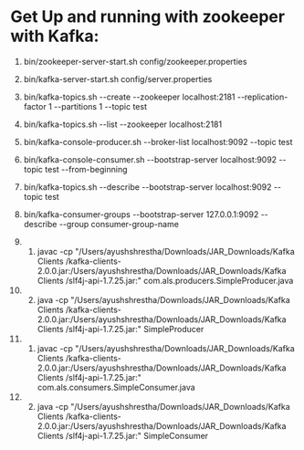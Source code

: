 # Get Up and running with zookeeper with Kafka:
1. bin/zookeeper-server-start.sh config/zookeeper.properties
2. bin/kafka-server-start.sh config/server.properties

3. bin/kafka-topics.sh --create --zookeeper localhost:2181 --replication-factor 1 --partitions 1 --topic test

4. bin/kafka-topics.sh --list --zookeeper localhost:2181

<!-- Produce -->
5. bin/kafka-console-producer.sh --broker-list localhost:9092 --topic test

<!-- Consume -->
6. bin/kafka-console-consumer.sh --bootstrap-server localhost:9092 --topic test --from-beginning

<!-- Info of a topic -->
7. bin/kafka-topics.sh --describe --bootstrap-server localhost:9092 --topic test

<!-- Check a consumer group offset in a broker -->
8. bin/kafka-consumer-groups --bootstrap-server 127.0.0.1:9092 --describe --group consumer-group-name

<!-- Run java consumer program -->
9. 1. javac -cp "/Users/ayushshrestha/Downloads/JAR_Downloads/Kafka Clients /kafka-clients-2.0.0.jar:/Users/ayushshrestha/Downloads/JAR_Downloads/Kafka Clients /slf4j-api-1.7.25.jar:"  com.als.producers.SimpleProducer.java

9. 2. java -cp "/Users/ayushshrestha/Downloads/JAR_Downloads/Kafka Clients /kafka-clients-2.0.0.jar:/Users/ayushshrestha/Downloads/JAR_Downloads/Kafka Clients /slf4j-api-1.7.25.jar:" SimpleProducer

9. 1. javac -cp "/Users/ayushshrestha/Downloads/JAR_Downloads/Kafka Clients /kafka-clients-2.0.0.jar:/Users/ayushshrestha/Downloads/JAR_Downloads/Kafka Clients /slf4j-api-1.7.25.jar:"  com.als.consumers.SimpleConsumer.java

9. 2. java -cp "/Users/ayushshrestha/Downloads/JAR_Downloads/Kafka Clients /kafka-clients-2.0.0.jar:/Users/ayushshrestha/Downloads/JAR_Downloads/Kafka Clients /slf4j-api-1.7.25.jar:" SimpleConsumer